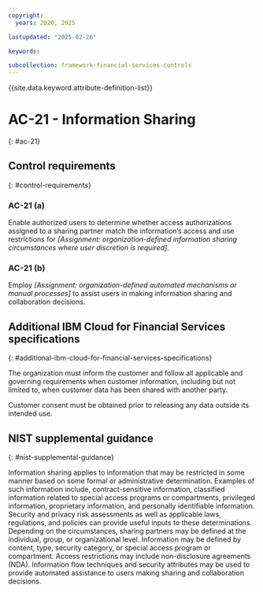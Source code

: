 ```yaml
---
copyright:
  years: 2020, 2025

lastupdated: "2025-02-26"

keywords:

subcollection: framework-financial-services-controls
---
```


{{site.data.keyword.attribute-definition-list}}

# AC-21 - Information Sharing
{: #ac-21}

## Control requirements
{: #control-requirements}



### AC-21 (a)


Enable authorized users to determine whether access authorizations assigned to a sharing partner match the information’s access and use restrictions for _[Assignment: organization-defined information sharing circumstances where user discretion is required]_.


### AC-21 (b)


Employ _[Assignment: organization-defined automated mechanisms or manual processes]_ to assist users in making information sharing and collaboration decisions.






## Additional IBM Cloud for Financial Services specifications
{: #additional-ibm-cloud-for-financial-services-specifications}

The organization must inform the customer and follow all applicable and governing requirements when customer information, including but not limited to, when customer data has been shared with another party.

Customer consent must be obtained prior to releasing any data outside its intended use.







## NIST supplemental guidance
{: #nist-supplemental-guidance}

Information sharing applies to information that may be restricted in some manner based on some formal or administrative determination. Examples of such information include, contract-sensitive information, classified information related to special access programs or compartments, privileged information, proprietary information, and personally identifiable information. Security and privacy risk assessments as well as applicable laws, regulations, and policies can provide useful inputs to these determinations. Depending on the circumstances, sharing partners may be defined at the individual, group, or organizational level. Information may be defined by content, type, security category, or special access program or compartment. Access restrictions may include non-disclosure agreements (NDA). Information flow techniques and security attributes may be used to provide automated assistance to users making sharing and collaboration decisions.
